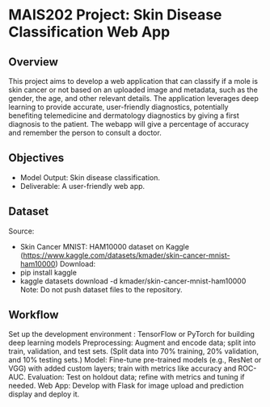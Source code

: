 # MAIS202 Project: Skin Disease Classification Web App

## Overview

This project aims to develop a web application that can classify if a mole is skin cancer or not based on an uploaded image and metadata, such as the gender, the age, and other relevant details. The application leverages deep learning to provide accurate, user-friendly diagnostics, potentially benefiting telemedicine and dermatology diagnostics by giving a first diagnosis to the patient. The webapp will give a percentage of accuracy and remember the person to consult a doctor.

## Objectives

- Model Output: Skin disease classification.
- Deliverable: A user-friendly web app.

## Dataset

Source: 
- Skin Cancer MNIST: HAM10000 dataset on Kaggle (https://www.kaggle.com/datasets/kmader/skin-cancer-mnist-ham10000)
Download:
- pip install kaggle
- kaggle datasets download -d kmader/skin-cancer-mnist-ham10000
Note: Do not push dataset files to the repository.

## Workflow

Set up the development environment : TensorFlow or PyTorch for building deep learning models
Preprocessing: Augment and encode data; split into train, validation, and test sets. (Split data into 70% training, 20% validation, and 10% testing sets.)
Model: Fine-tune pre-trained models (e.g., ResNet or VGG) with added custom layers; train with metrics like accuracy and ROC-AUC.
Evaluation: Test on holdout data; refine with metrics and tuning if needed.
Web App: Develop with Flask for image upload and prediction display and deploy it.

